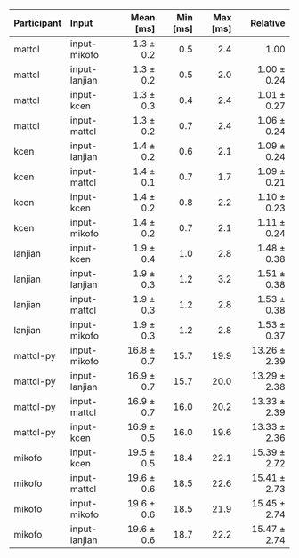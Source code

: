 | Participant | Input | Mean [ms] | Min [ms] | Max [ms] | Relative |
|:---|:---|---:|---:|---:|---:|
| mattcl | input-mikofo | 1.3 ± 0.2 | 0.5 | 2.4 | 1.00 |
| mattcl | input-lanjian | 1.3 ± 0.2 | 0.5 | 2.0 | 1.00 ± 0.24 |
| mattcl | input-kcen | 1.3 ± 0.3 | 0.4 | 2.4 | 1.01 ± 0.27 |
| mattcl | input-mattcl | 1.3 ± 0.2 | 0.7 | 2.4 | 1.06 ± 0.24 |
| kcen | input-lanjian | 1.4 ± 0.2 | 0.6 | 2.1 | 1.09 ± 0.24 |
| kcen | input-mattcl | 1.4 ± 0.1 | 0.7 | 1.7 | 1.09 ± 0.21 |
| kcen | input-kcen | 1.4 ± 0.2 | 0.8 | 2.2 | 1.10 ± 0.23 |
| kcen | input-mikofo | 1.4 ± 0.2 | 0.7 | 2.1 | 1.11 ± 0.24 |
| lanjian | input-kcen | 1.9 ± 0.4 | 1.0 | 2.8 | 1.48 ± 0.38 |
| lanjian | input-lanjian | 1.9 ± 0.3 | 1.2 | 3.2 | 1.51 ± 0.38 |
| lanjian | input-mattcl | 1.9 ± 0.3 | 1.2 | 2.8 | 1.53 ± 0.38 |
| lanjian | input-mikofo | 1.9 ± 0.3 | 1.2 | 2.8 | 1.53 ± 0.37 |
| mattcl-py | input-mikofo | 16.8 ± 0.7 | 15.7 | 19.9 | 13.26 ± 2.39 |
| mattcl-py | input-lanjian | 16.9 ± 0.7 | 15.7 | 20.0 | 13.29 ± 2.38 |
| mattcl-py | input-mattcl | 16.9 ± 0.7 | 16.0 | 20.2 | 13.33 ± 2.39 |
| mattcl-py | input-kcen | 16.9 ± 0.5 | 16.0 | 19.6 | 13.33 ± 2.36 |
| mikofo | input-kcen | 19.5 ± 0.5 | 18.4 | 22.1 | 15.39 ± 2.72 |
| mikofo | input-mattcl | 19.6 ± 0.6 | 18.5 | 22.6 | 15.41 ± 2.73 |
| mikofo | input-mikofo | 19.6 ± 0.6 | 18.5 | 21.9 | 15.45 ± 2.74 |
| mikofo | input-lanjian | 19.6 ± 0.6 | 18.7 | 22.2 | 15.47 ± 2.74 |
